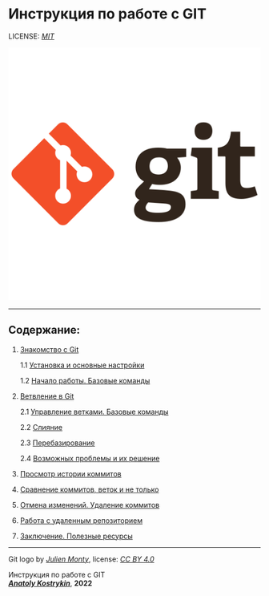 
# Инструкция по работе с GIT

LICENSE: *[MIT](./license.md "Лицензия")*

![Git_logo](./images/git_scm_logo_icon.png)

---

## Содержание:

1. [Знакомство с Git](./about_Git.md)

   1.1 [Установка и основные настройки](./installation_and_settings.md)

   1.2 [Начало работы. Базовые команды](./getting_started.md)

2. [Ветвление в Git](./branching.md)

   2.1 [Управление ветками. Базовые команды](./branches_basic.md)

   2.2 [Слияние](./merging_branches.md)

   2.3 [Перебазирование](./rebasing.md)

   2.4 [Возможных проблемы и их решение](./different_situations.md)

3. [Просмотр истории коммитов](./history_commits.md) 

4. [Сравнение коммитов, веток и не только](./comparing.md)

5. [Отмена изменений. Удаление коммитов](./undo_changes.md)

6. [Работа с удаленным репозиторием](./remotely_repository.md)

7. [Заключение. Полезные ресурсы](./final_chapter.md)

---

Git logo by *[Julien Monty](https://github.com/konpa)*, 
license: *[CC BY 4.0](https://creativecommons.org/licenses/by/4.0/)*

Инструкция по работе с GIT  
***[Anatoly Kostrykin](https://github.com/Anatoly-web-dev)***, **2022**